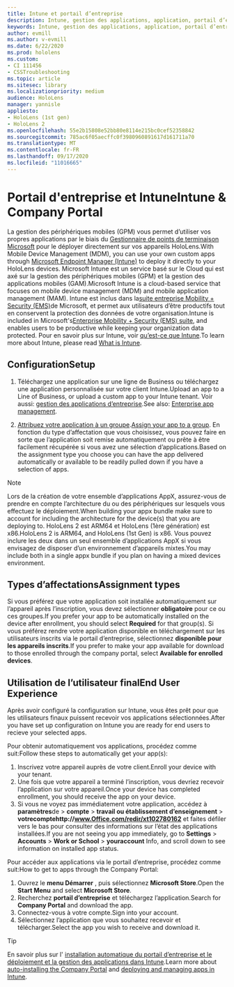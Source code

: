 ```yaml
---
title: Intune et portail d’entreprise
description: Intune, gestion des applications, application, portail d’entreprise, portail
keywords: Intune, gestion des applications, application, portail d’entreprise, portail, hololens
author: evmill
ms.author: v-evmill
ms.date: 6/22/2020
ms.prod: hololens
ms.custom:
- CI 111456
- CSSTroubleshooting
ms.topic: article
ms.sitesec: library
ms.localizationpriority: medium
audience: HoloLens
manager: yannisle
appliesto:
- HoloLens (1st gen)
- HoloLens 2
ms.openlocfilehash: 55e2b15808e52bb80e8114e215bc0cef52358842
ms.sourcegitcommit: 785ac6f05aecffc0f3980960891617d161711a70
ms.translationtype: MT
ms.contentlocale: fr-FR
ms.lasthandoff: 09/17/2020
ms.locfileid: "11016665"
---
```

# <span data-ttu-id="dfbeb-104">Portail d'entreprise et Intune</span><span class="sxs-lookup"><span data-stu-id="dfbeb-104">Intune & Company Portal</span></span>

<span data-ttu-id="dfbeb-105">La gestion des périphériques mobiles (GPM) vous permet d’utiliser vos propres applications par le biais du [Gestionnaire de points de terminaison Microsoft](https://docs.microsoft.com/intune/windows-holographic-for-business) pour le déployer directement sur vos appareils HoloLens.</span><span class="sxs-lookup"><span data-stu-id="dfbeb-105">With Mobile Device Management (MDM), you can use your own custom apps through [Microsoft Endpoint Manager (Intune)](https://docs.microsoft.com/intune/windows-holographic-for-business) to deploy it directly to your HoloLens devices.</span></span> <span data-ttu-id="dfbeb-106">Microsoft Intune est un service basé sur le Cloud qui est axé sur la gestion des périphériques mobiles (GPM) et la gestion des applications mobiles (GAM).</span><span class="sxs-lookup"><span data-stu-id="dfbeb-106">Microsoft Intune is a cloud-based service that focuses on mobile device management (MDM) and mobile application management (MAM).</span></span> <span data-ttu-id="dfbeb-107">Intune est inclus dans la[suite entreprise Mobility + Security (EMS)](https://www.microsoft.com/microsoft-365/enterprise-mobility-security)de Microsoft, et permet aux utilisateurs d’être productifs tout en conservent la protection des données de votre organisation.</span><span class="sxs-lookup"><span data-stu-id="dfbeb-107">Intune is included in Microsoft's[Enterprise Mobility + Security (EMS) suite](https://www.microsoft.com/microsoft-365/enterprise-mobility-security), and enables users to be productive while keeping your organization data protected.</span></span> <span data-ttu-id="dfbeb-108">Pour en savoir plus sur Intune, voir [qu’est-ce que Intune](https://docs.microsoft.com/mem/intune/fundamentals/what-is-intune).</span><span class="sxs-lookup"><span data-stu-id="dfbeb-108">To learn more about Intune, please read [What is Intune](https://docs.microsoft.com/mem/intune/fundamentals/what-is-intune).</span></span>

## <span data-ttu-id="dfbeb-109">Configuration</span><span class="sxs-lookup"><span data-stu-id="dfbeb-109">Setup</span></span>

1. <span data-ttu-id="dfbeb-110">Téléchargez une application sur une ligne de Business ou téléchargez une application personnalisée sur votre client Intune.</span><span class="sxs-lookup"><span data-stu-id="dfbeb-110">Upload an app to a Line of Business, or upload a custom app to your Intune tenant.</span></span> <span data-ttu-id="dfbeb-111">Voir aussi: [gestion des applications d’entreprise](https://docs.microsoft.com/windows/client-management/mdm/enterprise-app-management).</span><span class="sxs-lookup"><span data-stu-id="dfbeb-111">See also: [Enterprise app management](https://docs.microsoft.com/windows/client-management/mdm/enterprise-app-management).</span></span>

2. <span data-ttu-id="dfbeb-112">[Attribuez votre application à un groupe](https://docs.microsoft.com/mem/intune/apps/apps-deploy).</span><span class="sxs-lookup"><span data-stu-id="dfbeb-112">[Assign your app to a group](https://docs.microsoft.com/mem/intune/apps/apps-deploy).</span></span> <span data-ttu-id="dfbeb-113">En fonction du type d’affectation que vous choisissez, vous pouvez faire en sorte que l’application soit remise automatiquement ou prête à être facilement récupérée si vous avez une sélection d’applications.</span><span class="sxs-lookup"><span data-stu-id="dfbeb-113">Based on the assignment type you choose you can have the app delivered automatically or available to be readily pulled down if you have a selection of apps.</span></span> 

> [!NOTE] 
> <span data-ttu-id="dfbeb-114">Lors de la création de votre ensemble d’applications AppX, assurez-vous de prendre en compte l’architecture du ou des périphériques sur lesquels vous effectuez le déploiement.</span><span class="sxs-lookup"><span data-stu-id="dfbeb-114">When building your appx bundle make sure to account for including the architecture for the device(s) that you are deploying to.</span></span> <span data-ttu-id="dfbeb-115">HoloLens 2 est ARM64 et HoloLens (1ère génération) est x86.</span><span class="sxs-lookup"><span data-stu-id="dfbeb-115">HoloLens 2 is ARM64, and HoloLens (1st Gen) is x86.</span></span> <span data-ttu-id="dfbeb-116">Vous pouvez inclure les deux dans un seul ensemble d’applications AppX si vous envisagez de disposer d’un environnement d’appareils mixtes.</span><span class="sxs-lookup"><span data-stu-id="dfbeb-116">You may include both in a single appx bundle if you plan on having a mixed devices environment.</span></span>

## <span data-ttu-id="dfbeb-117">Types d’affectations</span><span class="sxs-lookup"><span data-stu-id="dfbeb-117">Assignment types</span></span>

<span data-ttu-id="dfbeb-118">Si vous préférez que votre application soit installée automatiquement sur l’appareil après l’inscription, vous devez sélectionner **obligatoire** pour ce ou ces groupes.</span><span class="sxs-lookup"><span data-stu-id="dfbeb-118">If you prefer your app to be automatically installed on the device after enrollment, you should select **Required** for that group(s).</span></span>
<span data-ttu-id="dfbeb-119">Si vous préférez rendre votre application disponible en téléchargement sur les utilisateurs inscrits via le portail d’entreprise, sélectionnez **disponible pour les appareils inscrits**.</span><span class="sxs-lookup"><span data-stu-id="dfbeb-119">If you prefer to make your app available for download to those enrolled through the company portal, select **Available for enrolled devices**.</span></span>


## <span data-ttu-id="dfbeb-120">Utilisation de l’utilisateur final</span><span class="sxs-lookup"><span data-stu-id="dfbeb-120">End User Experience</span></span>

<span data-ttu-id="dfbeb-121">Après avoir configuré la configuration sur Intune, vous êtes prêt pour que les utilisateurs finaux puissent recevoir vos applications sélectionnées.</span><span class="sxs-lookup"><span data-stu-id="dfbeb-121">After you have set up configuration on Intune you are ready for end users to recieve your selected apps.</span></span>

<span data-ttu-id="dfbeb-122">Pour obtenir automatiquement vos applications, procédez comme suit:</span><span class="sxs-lookup"><span data-stu-id="dfbeb-122">Follow these steps to automatically get your app(s):</span></span>
1. <span data-ttu-id="dfbeb-123">Inscrivez votre appareil auprès de votre client.</span><span class="sxs-lookup"><span data-stu-id="dfbeb-123">Enroll your device with your tenant.</span></span> 
2. <span data-ttu-id="dfbeb-124">Une fois que votre appareil a terminé l’inscription, vous devriez recevoir l’application sur votre appareil.</span><span class="sxs-lookup"><span data-stu-id="dfbeb-124">Once your device has completed enrollment, you should receive the app on your device.</span></span> 
3. <span data-ttu-id="dfbeb-125">Si vous ne voyez pas immédiatement votre application, accédez à **paramètres**de  >  **compte**  >  **travail ou établissement d’enseignement**  >  **votrecomptehttp://www.Office.com/redir/xt102780162** et faites défiler vers le bas pour consulter des informations sur l’état des applications installées.</span><span class="sxs-lookup"><span data-stu-id="dfbeb-125">If you are not seeing you app immediately, go to **Settings** > **Accounts** > **Work or School** > **youraccount** Info, and scroll down to see information on installed app status.</span></span>

<span data-ttu-id="dfbeb-126">Pour accéder aux applications via le portail d’entreprise, procédez comme suit:</span><span class="sxs-lookup"><span data-stu-id="dfbeb-126">How to get to apps through the Company Portal:</span></span>
1. <span data-ttu-id="dfbeb-127">Ouvrez le **menu Démarrer** , puis sélectionnez **Microsoft Store**.</span><span class="sxs-lookup"><span data-stu-id="dfbeb-127">Open the **Start Menu** and select **Microsoft Store**.</span></span> 
2. <span data-ttu-id="dfbeb-128">Recherchez **portail d’entreprise** et téléchargez l’application.</span><span class="sxs-lookup"><span data-stu-id="dfbeb-128">Search for **Company Portal** and download the app.</span></span>
3. <span data-ttu-id="dfbeb-129">Connectez-vous à votre compte.</span><span class="sxs-lookup"><span data-stu-id="dfbeb-129">Sign into your account.</span></span>
4. <span data-ttu-id="dfbeb-130">Sélectionnez l’application que vous souhaitez recevoir et télécharger.</span><span class="sxs-lookup"><span data-stu-id="dfbeb-130">Select the app you wish to receive and download it.</span></span>

> [!Tip]
> <span data-ttu-id="dfbeb-131">En savoir plus sur l' [installation automatique du portail d’entreprise et le](https://docs.microsoft.com/mem/intune/apps/company-portal-app) [déploiement et la gestion des applications dans Intune](https://docs.microsoft.com/mem/intune/fundamentals/windows-holographic-for-business#deploy-and-manage-apps).</span><span class="sxs-lookup"><span data-stu-id="dfbeb-131">Learn more about [auto-installing the Company Portal](https://docs.microsoft.com/mem/intune/apps/company-portal-app) and [deploying and managing apps in Intune](https://docs.microsoft.com/mem/intune/fundamentals/windows-holographic-for-business#deploy-and-manage-apps).</span></span>
